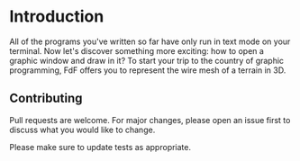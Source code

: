 # Introduction

All of the programs you've written so far have only run in text mode on your terminal. Now let's discover something more exciting: how to open a graphic window and draw in it? To start your trip to the country of graphic programming, FdF offers you to represent the wire mesh of a terrain in 3D.






## Contributing
Pull requests are welcome. For major changes, please open an issue first to discuss what you would like to change.

Please make sure to update tests as appropriate.
